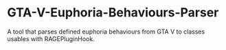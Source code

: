 # GTA-V-Euphoria-Behaviours-Parser
A tool that parses defined euphoria behaviours from GTA V to classes usables with RAGEPluginHook.
